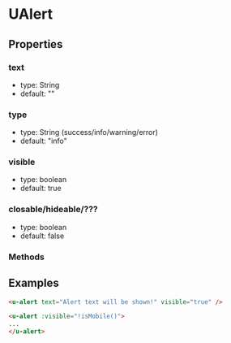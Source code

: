 # UAlert

## Properties

### text

* type: String
* default: ""

### type

* type: String (success/info/warning/error)
* default: "info" 

### visible
* type: boolean
* default: true

### closable/hideable/???
* type: boolean
* default: false

### Methods


## Examples

```html
<u-alert text="Alert text will be shown!" visible="true" />

<u-alert :visible="!isMobile()">
...
</u-alert>
```


